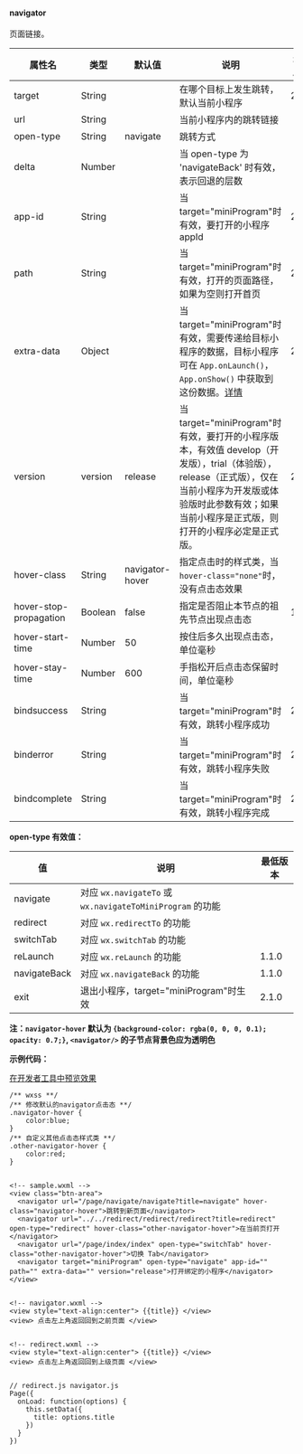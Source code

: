 <!-- https://developers.weixin.qq.com/miniprogram/dev/component/navigator.html -->

#### navigator

页面链接。

  属性名                   |  类型      |  默认值            |  说明                                                                                                                                                                            | 最低版本 
---------------------------|------------|--------------------|----------------------------------------------------------------------------------------------------------------------------------------------------------------------------------|----------
  target                   |  String    |                    |  在哪个目标上发生跳转，默认当前小程序                                                                                                                                            |  2.0.7   
  url                      |  String    |                    |  当前小程序内的跳转链接                                                                                                                                                          |          
  open-type                |  String    |  navigate          |  跳转方式                                                                                                                                                                        |          
  delta                    |  Number    |                    |  当 open-type 为 'navigateBack' 时有效，表示回退的层数                                                                                                                           |          
  app-id                   |  String    |                    |  当target="miniProgram"时有效，要打开的小程序 appId                                                                                                                              |  2.0.7   
  path                     |  String    |                    |  当target="miniProgram"时有效，打开的页面路径，如果为空则打开首页                                                                                                                |  2.0.7   
  extra-data               |  Object    |                    |当target="miniProgram"时有效，需要传递给目标小程序的数据，目标小程序可在 `App.onLaunch()`，`App.onShow()` 中获取到这份数据。[详情](https://developers.weixin.qq.com/miniprogram/dev/framework/app-service/app.html)|  2.0.7   
  version                  |  version   |  release           |当target="miniProgram"时有效，要打开的小程序版本，有效值 develop（开发版），trial（体验版），release（正式版），仅在当前小程序为开发版或体验版时此参数有效；如果当前小程序是正式版，则打开的小程序必定是正式版。|  2.0.7   
  hover-class              |  String    |  navigator-hover   |  指定点击时的样式类，当`hover-class="none"`时，没有点击态效果                                                                                                                    |          
  hover-stop-propagation   |  Boolean   |  false             |  指定是否阻止本节点的祖先节点出现点击态                                                                                                                                          |  1.5.0   
  hover-start-time         |  Number    |  50                |  按住后多久出现点击态，单位毫秒                                                                                                                                                  |          
  hover-stay-time          |  Number    |  600               |  手指松开后点击态保留时间，单位毫秒                                                                                                                                              |          
  bindsuccess              |  String    |                    |  当target="miniProgram"时有效，跳转小程序成功                                                                                                                                    |  2.0.7   
  binderror                |  String    |                    |  当target="miniProgram"时有效，跳转小程序失败                                                                                                                                    |  2.0.7   
  bindcomplete             |  String    |                    |  当target="miniProgram"时有效，跳转小程序完成                                                                                                                                    |  2.0.7   

**open-type 有效值：**

  值             |  说明                                                  | 最低版本 
-----------------|--------------------------------------------------------|----------
  navigate       |对应 `wx.navigateTo` 或 `wx.navigateToMiniProgram` 的功能|          
  redirect       |  对应 `wx.redirectTo` 的功能                           |          
  switchTab      |  对应 `wx.switchTab` 的功能                            |          
  reLaunch       |  对应 `wx.reLaunch` 的功能                             |  1.1.0   
  navigateBack   |  对应 `wx.navigateBack` 的功能                         |  1.1.0   
  exit           |  退出小程序，target="miniProgram"时生效                |  2.1.0   

**注：`navigator-hover` 默认为 `{background-color: rgba(0, 0, 0, 0.1); opacity: 0.7;}`, `<navigator/>` 的子节点背景色应为透明色**

**示例代码：**

[在开发者工具中预览效果](wechatide://minicode/2Ec11cmI6BY1 "在开发者工具中预览效果")

    /** wxss **/
    /** 修改默认的navigator点击态 **/
    .navigator-hover {
    	color:blue;
    }
    /** 自定义其他点击态样式类 **/
    .other-navigator-hover {
    	color:red;
    }
    

    <!-- sample.wxml -->
    <view class="btn-area">
      <navigator url="/page/navigate/navigate?title=navigate" hover-class="navigator-hover">跳转到新页面</navigator>
      <navigator url="../../redirect/redirect/redirect?title=redirect" open-type="redirect" hover-class="other-navigator-hover">在当前页打开</navigator>
      <navigator url="/page/index/index" open-type="switchTab" hover-class="other-navigator-hover">切换 Tab</navigator>
      <navigator target="miniProgram" open-type="navigate" app-id="" path="" extra-data="" version="release">打开绑定的小程序</navigator>
    </view>
    

    <!-- navigator.wxml -->
    <view style="text-align:center"> {{title}} </view>
    <view> 点击左上角返回回到之前页面 </view>
    

    <!-- redirect.wxml -->
    <view style="text-align:center"> {{title}} </view>
    <view> 点击左上角返回回到上级页面 </view>
    

    // redirect.js navigator.js
    Page({
      onLoad: function(options) {
        this.setData({
          title: options.title
        })
      }
    })
